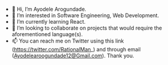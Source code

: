 - 👋 Hi, I’m Ayodele Arogundade.
- 👀 I’m interested in Software Engineering, Web Development.
- 🌱 I’m currently learning React.
- 💞️ I’m looking to collaborate on projects that would require the aforementioned language(s).
- 📫 You can reach me on Twitter using this link (https://twitter.com/RationalMan_) and through email (Ayodelearoogundade12@Gmail.com). Thank you.

<!---
Ayodelearog/Ayodelearog is a ✨ special ✨ repository because its `README.md` (this file) appears on your GitHub profile.
You can click the Preview link to take a look at your changes.
--->
